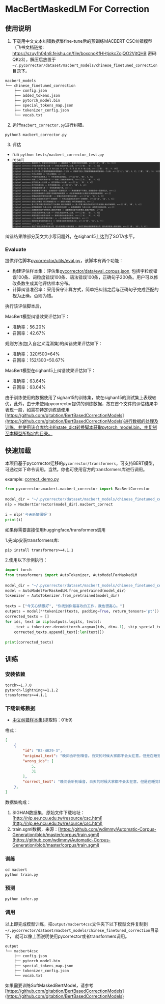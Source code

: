 # MacBertMaskedLM For Correction

## 使用说明

1. 下载用中文文本纠错数据集fine-tune后的预训练MACBERT CSC纠错模型（飞书文档链接: https://szuy1h04n8.feishu.cn/file/boxcnoKfHHtjokcZojQO2VjtQHB
   密码: QKz3），解压后放置于`~/.pycorrector/dataset/macbert_models/chinese_finetuned_correction`目录下。

```
macbert_models
└── chinese_finetuned_correction
    ├── config.json
    ├── added_tokens.json
    ├── pytorch_model.bin
    ├── special_tokens_map.json
    ├── tokenizer_config.json
    └── vocab.txt
```

2. 运行`macbert_corrector.py`进行纠错。

```
python3 macbert_corrector.py
```

3. 评估

- run
  `python tests/macbert_corrector_test.py`
- result
  ![result](../../docs/git_image/macbert_result.jpg)

纠错结果除部分英文大小写问题外，在sighan15上达到了SOTA水平。

### Evaluate

提供评估脚本[pycorrector/utils/eval.py](../utils/eval.py)，该脚本有两个功能：

- 构建评估样本集：评估集[pycorrector/data/eval_corpus.json](../data/eval_corpus.json),
  包括字粒度错误100条、词粒度错误100条、语法错误100条，正确句子200条。用户可以修改条数生成其他评估样本分布。
- 计算纠错准召率：采用保守计算方式，简单把纠错之后与正确句子完成匹配的视为正确，否则为错。

执行该评估脚本后，

MacBert模型纠错效果评估如下：

- 准确率：56.20%
- 召回率：42.67%

规则方法(加入自定义混淆集)的纠错效果评估如下：

- 准确率：320/500=64%
- 召回率：152/300=50.67%

MacBert模型在sighan15上纠错效果评估如下：

- 准确率：63.64%
- 召回率：63.64%

由于训练使用的数据使用了sighan15的训练集，故在sighan15的测试集上表现较优，此外，由于未使用pycorrector提供的训练数据，故在首个文件的评估结果中表现一般，如需在特定训练请使用[https://github.com/gitabtion/BertBasedCorrectionModels](https://github.com/gitabtion/BertBasedCorrectionModels)进行数据的处理及训练，并使用该仓库给出的state_dict转换脚本获取pytorch_model.bin，并复制至本模型所指定的目录。

## 快速加载

本项目基于pycorrector迁移的`pycorrector/transformers`，可支持BERT模型，可通过如下命令调用。当然，你也可使用官方的transformers库进行调用。

example: [correct_demo.py](correct_demo.py)

```python
from pycorrector.macbert.macbert_corrector import MacBertCorrector

model_dir = "~/.pycorrector/dataset/macbert_models/chinese_finetuned_correction"
nlp = MacBertCorrector(model_dir).macbert_correct

i = nlp('今天新情很好')
print(i)
```

如果你需要直接使用huggingface/transformers调用

1.先pip安装transformers库:

```shell
pip install transformers>=4.1.1
```
2.使用以下示例执行：

```python
import torch
from transformers import AutoTokenizer, AutoModelForMaskedLM

model_dir = "~/.pycorrector/dataset/macbert_models/chinese_finetuned_correction"
model = AutoModelForMaskedLM.from_pretrained(model_dir)
tokenizer = AutoTokenizer.from_pretrained(model_dir)

texts = ["今天心情很好", "你找到你最喜欢的工作，我也很高心。"]
outputs = model(**tokenizer(texts, padding=True, return_tensors='pt'))
corrected_texts = []
for ids, text in zip(outputs.logits, texts):
    _text = tokenizer.decode(torch.argmax(ids, dim=-1), skip_special_tokens=True).replace(' ', '')
    corrected_texts.append(_text[:len(text)])

print(corrected_texts)
```

## 训练

### 安装依赖
```shell
torch>=1.7.0
pytorch-lightning>=1.1.2
transformers>=4.1.1
```
### 下载训练数据
- [中文纠错样本集](https://pan.baidu.com/s/1BV5tr9eONZCI0wERFvr0gQ)(提取码：01b9)

格式：
```json
[
    {
        "id": "B2-4029-3",
        "original_text": "晚间会听到嗓音，白天的时候大家都不会太在意，但是在睡觉的时候这嗓音成为大家的恶梦。",
        "wrong_ids": [
            5,
            31
        ],
        "correct_text": "晚间会听到噪音，白天的时候大家都不会太在意，但是在睡觉的时候这噪音成为大家的恶梦。"
    },
]
```
数据集构成：
1. SIGHAN数据集，原始文件下载地址：[http://nlp.ee.ncu.edu.tw/resource/csc.html](http://nlp.ee.ncu.edu.tw/resource/csc.html)
2. train.sgml数据，来源：[https://github.com/wdimmy/Automatic-Corpus-Generation/blob/master/corpus/train.sgml](https://github.com/wdimmy/Automatic-Corpus-Generation/blob/master/corpus/train.sgml) 

### 训练
```shell
cd macbert
python train.py
```
### 预测
```shell
python infer.py
```

### 调用
以上即完成模型训练，把`output/macbert4csc`文件夹下以下模型文件复制到`~/.pycorrector/dataset/macbert_models/chinese_finetuned_correction`目录下，
就可以像上面说明使用pycorrector或者transformers调用。

```shell
output
└── macbert4csc
    ├── config.json
    ├── pytorch_model.bin
    ├── special_tokens_map.json
    ├── tokenizer_config.json
    └── vocab.txt
```

如果需要训练SoftMaskedBertModel，请参考[https://github.com/gitabtion/BertBasedCorrectionModels](https://github.com/gitabtion/BertBasedCorrectionModels)

